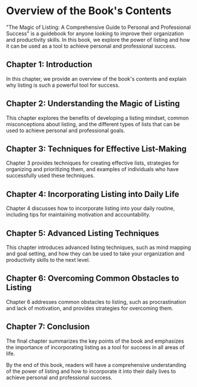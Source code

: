 Overview of the Book's Contents
========================================================

"The Magic of Listing: A Comprehensive Guide to Personal and Professional Success" is a guidebook for anyone looking to improve their organization and productivity skills. In this book, we explore the power of listing and how it can be used as a tool to achieve personal and professional success.

Chapter 1: Introduction
-----------------------

In this chapter, we provide an overview of the book's contents and explain why listing is such a powerful tool for success.

Chapter 2: Understanding the Magic of Listing
---------------------------------------------

This chapter explores the benefits of developing a listing mindset, common misconceptions about listing, and the different types of lists that can be used to achieve personal and professional goals.

Chapter 3: Techniques for Effective List-Making
-----------------------------------------------

Chapter 3 provides techniques for creating effective lists, strategies for organizing and prioritizing them, and examples of individuals who have successfully used these techniques.

Chapter 4: Incorporating Listing into Daily Life
------------------------------------------------

Chapter 4 discusses how to incorporate listing into your daily routine, including tips for maintaining motivation and accountability.

Chapter 5: Advanced Listing Techniques
--------------------------------------

This chapter introduces advanced listing techniques, such as mind mapping and goal setting, and how they can be used to take your organization and productivity skills to the next level.

Chapter 6: Overcoming Common Obstacles to Listing
-------------------------------------------------

Chapter 6 addresses common obstacles to listing, such as procrastination and lack of motivation, and provides strategies for overcoming them.

Chapter 7: Conclusion
---------------------

The final chapter summarizes the key points of the book and emphasizes the importance of incorporating listing as a tool for success in all areas of life.

By the end of this book, readers will have a comprehensive understanding of the power of listing and how to incorporate it into their daily lives to achieve personal and professional success.
